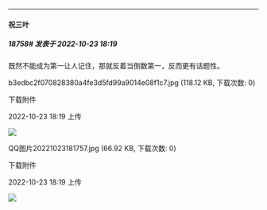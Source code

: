 

*****

####  祝三叶  
##### 18758#       发表于 2022-10-23 18:19

既然不能成为第一让人记住，那就反着当倒数第一，反而更有话题性。

b3edbc2f070828380a4fe3d5fd99a9014e08f1c7.jpg
(118.12 KB, 下载次数: 0)

下载附件

2022-10-23 18:19 上传

<img src="https://img.saraba1st.com/forum/202210/23/181934pulqrgz9wrlztlkr.jpg" referrerpolicy="no-referrer">

QQ图片20221023181757.jpg
(66.92 KB, 下载次数: 0)

下载附件

2022-10-23 18:19 上传

<img src="https://img.saraba1st.com/forum/202210/23/181934qnjzadiqaah0sqhd.jpg" referrerpolicy="no-referrer">

